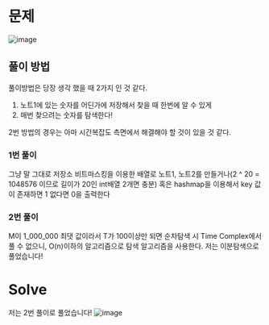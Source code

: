 # 문제
![image](https://github.com/iamseungwoo/PS/assets/80995345/fa93ffda-ca16-43a5-b08a-363faeced2c7)

## 풀이 방법
풀이방법은 당장 생각 했을 때 2가지 인 것 같다.
1. 노트1에 있는 숫자를 어딘가에 저장해서 찾을 때 한번에 알 수 있게
2. 매번 찾으려는 숫자를 탐색한다!

2번 방법의 경우는 아마 시간복잡도 측면에서 해결해야 할 것이 있을 것 같다.
### 1번 풀이
그냥 말 그대로 저장소 비트마스킹을 이용한 배열로 노트1, 노트2를 만들거나(2 ^ 20 = 1048576 이므로 길이가 20인 int배열 2개면 충분)
혹은 hashmap을 이용해서 key 값이 존재하면 1 없다면 0을 출력한다

### 2번 풀이
M이 1_000_000 최댓 값이라서 T가 100이상만 되면 순차탐색 시 Time Complex에서 풀 수 없으니, O(n)이하의 알고리즘으로 탐색 알고리즘을 사용한다.
저는 이분탐색으로 풀었습니다!

# Solve
저는 2번 풀이로 풀었습니다!
![image](https://github.com/iamseungwoo/PS/assets/80995345/703337b7-476c-4947-b1ba-aa6d419c1691)

